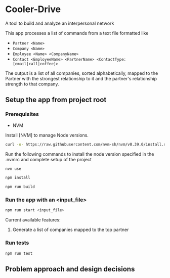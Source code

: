# Cooler-Drive

A tool to build and analyze an interpersonal network

This app processes a list of commands from a text file formatted like 
- `Partner <Name>`
- `Company <Name>`
- `Employee <Name> <CompanyName>`
- `Contact <EmployeeName> <PartnerName> <ContactType: [email|call|coffee]>`

The output is a list of all companies, sorted alphabetically, mapped to the Partner with the strongest
relationship to it and the partner's relationship strength to that company.

## Setup the app from project root

### Prerequisites
- NVM

Install [NVM] to manage Node versions.
```bash
curl -o- https://raw.githubusercontent.com/nvm-sh/nvm/v0.39.0/install.sh | bash
```
Run the following commands to install the node version specified in the .nvmrc and complete setup of the project

```bash
nvm use

npm install

npm run build
```

### Run the app with an <input_file>

```bash
npm run start <input_file>
```

Current available features:
1. Generate a list of companies mapped to the top partner


### Run tests

```bash
npm run test
```

## Problem approach and design decisions

